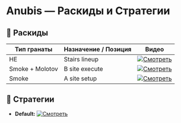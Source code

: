# Anubis — Раскиды и Стратегии

## 🧨 Раскиды

| Тип гранаты | Назначение / Позиция         | Видео |
|-------------|------------------------------|-------|
| HE               | Stairs lineup               | [![Смотреть](https://img.youtube.com/vi/T6KBfBGPAAk/0.jpg)](https://www.youtube.com/shorts/T6KBfBGPAAk) |
| Smoke + Molotov  | B site execute              | [![Смотреть](https://img.youtube.com/vi/zXGu_dEAow4/0.jpg)](https://www.youtube.com/shorts/zXGu_dEAow4) |
| Smoke            | A site setup                | [![Смотреть](https://img.youtube.com/vi/SYqeS46zVnM/0.jpg)](https://www.youtube.com/shorts/SYqeS46zVnM) |


## 📌 Стратегии

- **Default:** [![Смотреть](https://img.youtube.com/vi/vqYmN7ViqCY/0.jpg)](https://www.youtube.com/watch?v=vqYmN7ViqCY&ab_channel=wizla)
